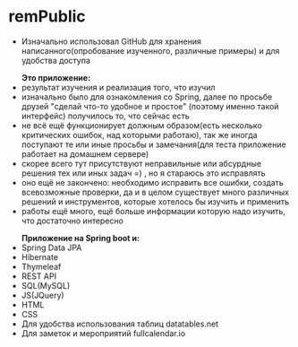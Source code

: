 # remPublic
<ul>
<li>Изначально использовал GitHub для хранения написанного(опробование изученного, различные примеры) и для удобства доступа</li>
</ul>
<ul>
<b>Это приложение:</b>
<li>результат изучения и реализация того, что изучил</li>
<li>изначально было для ознакомления со Spring, далее по просьбе друзей "сделай что-то удобное и простое"
(поэтому именно такой интерфейс) получилось то, что сейчас есть</li>
<li>не всё ещё функционирует должным образом(есть несколько критических ошибок, над которыми работаю), так же иногда поступают 
те или иные просьбы и замечания(для теста приложение работает на домашнем сервере)</li>
<li>скорее всего тут присутствуют неправильные или абсурдные решения тех или иных задач =) , но я стараюсь это исправлять</li>
<li>оно ещё не закончено: необходимо исправить все ошибки, создать всевозможные проверки, да и в целом существует много
    различных решений и инструментов, которые хотелось бы изучить и применить</li>
<li>работы ещё много, ещё больше информации которую надо изучить, что достаточно интересно</li>
</ul>
<ul>
<b>Приложение на Spring boot и:</b>
<li>Spring Data JPA</li>
<li>Hibernate</li>
<li>Thymeleaf</li>
<li>REST API</li>
<li>SQL(MySQL)</li>
<li>JS(JQuery)</li>
<li>HTML</li>
<li>CSS</li>
<li>Для удобства использования таблиц datatables.net</li>
<li>Для заметок и мероприятий fullcalendar.io</li>
</ul>
